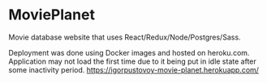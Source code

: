 # MoviePlanet
Movie database website that uses React/Redux/Node/Postgres/Sass.

Deployment was done using Docker images and hosted on heroku.com.
Application may not load the first time due to it being put in idle state after some inactivity period.
https://igorpustovoy-movie-planet.herokuapp.com/


